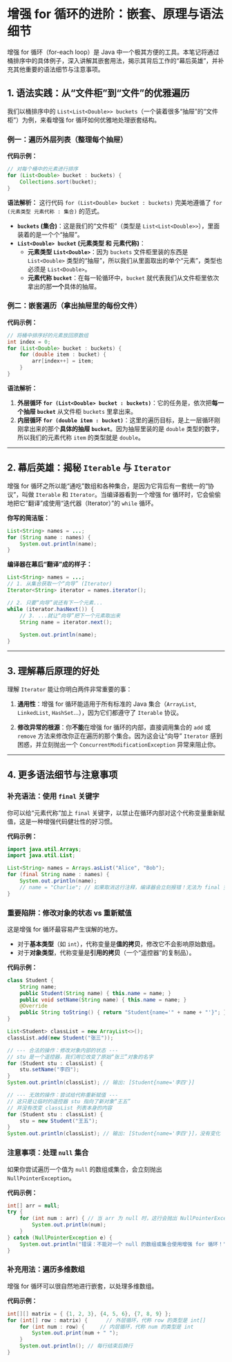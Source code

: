 # 增强 for 循环的进阶：嵌套、原理与语法细节

增强 for 循环（for-each loop）是 Java 中一个极其方便的工具。本笔记将通过桶排序中的具体例子，深入讲解其嵌套用法，揭示其背后工作的“幕后英雄”，并补充其他重要的语法细节与注意事项。

## 1. 语法实践：从“文件柜”到“文件”的优雅遍历

我们以桶排序中的 `List<List<Double>> buckets`（一个装着很多“抽屉”的“文件柜”）为例，来看增强 for 循环如何优雅地处理嵌套结构。

### 例一：遍历外层列表（整理每个抽屉）

**代码示例：**
```java
// 对每个桶中的元素进行排序
for (List<Double> bucket : buckets) {
    Collections.sort(bucket);
}
````

**语法解析：**
这行代码 `for (List<Double> bucket : buckets)` 完美地遵循了 `for (元素类型 元素代称 : 集合)` 的范式。

  - **`buckets` (集合)**：这是我们的“文件柜”（类型是 `List<List<Double>>`），里面装着的是一个个“抽屉”。
  - **`List<Double> bucket` (元素类型 和 元素代称)**：
      - **元素类型 `List<Double>`**：因为 `buckets` 文件柜里装的东西是 `List<Double>` 类型的“抽屉”，所以我们从里面取出的单个“元素”，类型也必须是 `List<Double>`。
      - **元素代称 `bucket`**：在每一轮循环中，`bucket` 就代表我们从文件柜里依次拿出的那**一个**具体的抽屉。

### 例二：嵌套遍历（拿出抽屉里的每份文件）

**代码示例：**

```java
// 将桶中排序好的元素放回原数组
int index = 0;
for (List<Double> bucket : buckets) {
    for (double item : bucket) {
        arr[index++] = item;
    }
}
```

**语法解析：**

1.  **外层循环 `for (List<Double> bucket : buckets)`**：它的任务是，依次把**每一个抽屉 `bucket`** 从文件柜 `buckets` 里拿出来。
2.  **内层循环 `for (double item : bucket)`**：这里的遍历目标，是上一层循环刚刚拿出来的那个**具体的抽屉 `bucket`**。因为抽屉里装的是 `double` 类型的数字，所以我们的元素代称 `item` 的类型就是 `double`。

-----

## 2\. 幕后英雄：揭秘 `Iterable` 与 `Iterator`

增强 for 循环之所以能“通吃”数组和各种集合，是因为它背后有一套统一的“协议”，叫做 `Iterable` 和 `Iterator`。当编译器看到一个增强 for 循环时，它会偷偷地把它“翻译”成使用“迭代器（Iterator）”的 `while` 循环。

**你写的简洁版：**

```java
List<String> names = ...;
for (String name : names) {
    System.out.println(name);
}
```

**编译器在幕后“翻译”成的样子：**

```java
List<String> names = ...;
// 1. 从集合获取一个“向导” (Iterator)
Iterator<String> iterator = names.iterator(); 

// 2. 只要“向导”说还有下一个元素...
while (iterator.hasNext()) { 
    // 3. ...就让“向导”把下一个元素取出来
    String name = iterator.next(); 
    
    System.out.println(name);
}
```

-----

## 3\. 理解幕后原理的好处

理解 `Iterator` 能让你明白两件非常重要的事：

1.  **通用性**：增强 for 循环能适用于所有标准的 Java 集合（`ArrayList`, `LinkedList`, `HashSet`...），因为它们都遵守了 `Iterable` 协议。

2.  **修改异常的根源**：你**不能**在增强 for 循环的内部，直接调用集合的 `add` 或 `remove` 方法来修改你正在遍历的那个集合。因为这会让“向导” `Iterator` 感到困惑，并立刻抛出一个 `ConcurrentModificationException` 异常来阻止你。

-----

## 4\. 更多语法细节与注意事项

### 补充语法：使用 `final` 关键字

你可以给“元素代称”加上 `final` 关键字，以禁止在循环内部对这个代称变量重新赋值，这是一种增强代码健壮性的好习惯。

**代码示例：**

```java
import java.util.Arrays;
import java.util.List;

List<String> names = Arrays.asList("Alice", "Bob");
for (final String name : names) {
    System.out.println(name);
    // name = "Charlie"; // 如果取消这行注释，编译器会立刻报错！无法为 final 变量 name 分配值
}
```

### 重要陷阱：修改对象的状态 vs 重新赋值

这是增强 for 循环最容易产生误解的地方。

  - 对于**基本类型**（如 `int`），代称变量是**值的拷贝**，修改它不会影响原始数组。
  - 对于**对象类型**，代称变量是**引用的拷贝**（一个“遥控器”的复制品）。

**代码示例：**

```java
class Student {
    String name;
    public Student(String name) { this.name = name; }
    public void setName(String name) { this.name = name; }
    @Override
    public String toString() { return "Student{name='" + name + "'}"; }
}

List<Student> classList = new ArrayList<>();
classList.add(new Student("张三"));

// --- 合法的操作：修改对象内部的状态 ---
// stu 是一个遥控器，我们用它改变了原始“张三”对象的名字
for (Student stu : classList) {
    stu.setName("李四"); 
}
System.out.println(classList); // 输出: [Student{name='李四'}]

// --- 无效的操作：尝试给代称重新赋值 ---
// 这只是让临时的遥控器 stu 指向了新对象“王五”
// 并没有改变 classList 列表本身的内容
for (Student stu : classList) {
    stu = new Student("王五"); 
}
System.out.println(classList); // 输出: [Student{name='李四'}]，没有变化
```

### 注意事项：处理 `null` 集合

如果你尝试遍历一个值为 `null` 的数组或集合，会立刻抛出 `NullPointerException`。

**代码示例：**

```java
int[] arr = null;
try {
    for (int num : arr) { // 当 arr 为 null 时，这行会抛出 NullPointerException
        System.out.println(num);
    }
} catch (NullPointerException e) {
    System.out.println("错误：不能对一个 null 的数组或集合使用增强 for 循环！");
}
```

### 补充用法：遍历多维数组

增强 for 循环可以很自然地进行嵌套，以处理多维数组。

**代码示例：**

```java
int[][] matrix = { {1, 2, 3}, {4, 5, 6}, {7, 8, 9} };
for (int[] row : matrix) {      // 外层循环，代称 row 的类型是 int[]
    for (int num : row) {     // 内层循环，代称 num 的类型是 int
        System.out.print(num + " ");
    }
    System.out.println(); // 每行结束后换行
}
```

```
```
